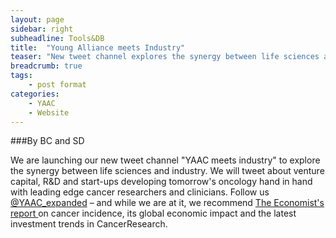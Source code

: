 ```yaml
---
layout: page
sidebar: right
subheadline: Tools&DB
title:  "Young Alliance meets Industry"
teaser: "New tweet channel explores the synergy between life sciences and industry"
breadcrumb: true
tags:
    - post format
categories:
    - YAAC
    - Website
---
```

###By BC and SD   

We are launching our new tweet channel "YAAC meets industry" to explore the synergy between life sciences and industry. We will tweet about venture capital, R&D and start-ups developing tomorrow's oncology hand in hand with leading edge cancer researchers and clinicians. Follow us <a href="https://twitter.com/YAAC_expanded" target="_blank">@YAAC_expanded</a> – and while we are at it, we recommend <a href="https://www.economist.com/news/finance-and-economics/21736176-progress-developing-treatments-makes-oncology-research-favourite" target="_blank">The Economist's report </a>on cancer incidence, its global economic impact and the latest investment trends in CancerResearch. 

